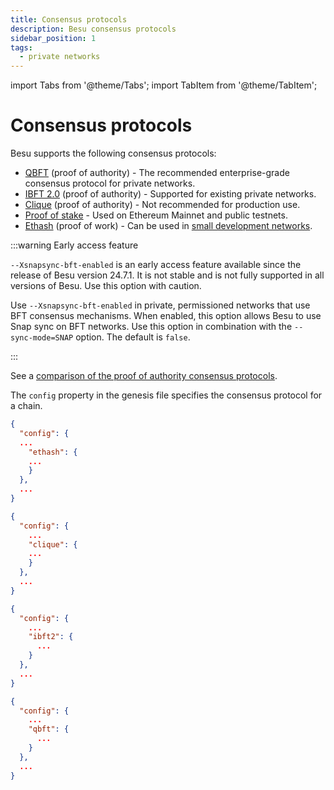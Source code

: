 ```yaml
---
title: Consensus protocols
description: Besu consensus protocols
sidebar_position: 1
tags:
  - private networks
---
```


import Tabs from '@theme/Tabs';
import TabItem from '@theme/TabItem';

# Consensus protocols

Besu supports the following consensus protocols:

- [QBFT](qbft.md) (proof of authority) - The recommended enterprise-grade consensus protocol for private networks.
- [IBFT 2.0](ibft.md) (proof of authority) - Supported for existing private networks.
- [Clique](clique.md) (proof of authority) - Not recommended for production use.
- [Proof of stake](../../../../public-networks/concepts/proof-of-stake/index.md) - Used on Ethereum Mainnet and public testnets.
- [Ethash](https://ethereum.org/en/developers/docs/consensus-mechanisms/pow/) (proof of work) - Can be used in [small development networks](../../../tutorials/ethash.md).


:::warning Early access feature

`--Xsnapsync-bft-enabled` is an early access feature available since the release of Besu version 24.7.1. 
It is not stable and is not fully supported in all versions of Besu. 
Use this option with caution.

Use `--Xsnapsync-bft-enabled` in private, permissioned networks that use BFT consensus mechanisms.
When enabled, this option allows Besu to use Snap sync on BFT networks. 
Use this option in combination with the `--sync-mode=SNAP` option. 
The default is `false`.

:::

See a [comparison of the proof of authority consensus protocols](../../../concepts/poa.md).

The `config` property in the genesis file specifies the consensus protocol for a chain.

<Tabs>

<TabItem value="Ethash" label="Ethash" default>

```json
{
  "config": {
  ...
    "ethash": {
    ...
    }
  },
  ...
}
```

</TabItem>

<TabItem value="Clique" label="Clique">

```json
{
  "config": {
    ...
    "clique": {
    ...
    }
  },
  ...
}
```

</TabItem>

<TabItem value="IBFT 2.0" label="IBFT 2.0">

```json
{
  "config": {
    ...
    "ibft2": {
      ...
    }
  },
  ...
}
```

</TabItem>

<TabItem value="QBFT" label="QBFT">

```json
{
  "config": {
    ...
    "qbft": {
      ...
    }
  },
  ...
}
```

</TabItem>

</Tabs>

